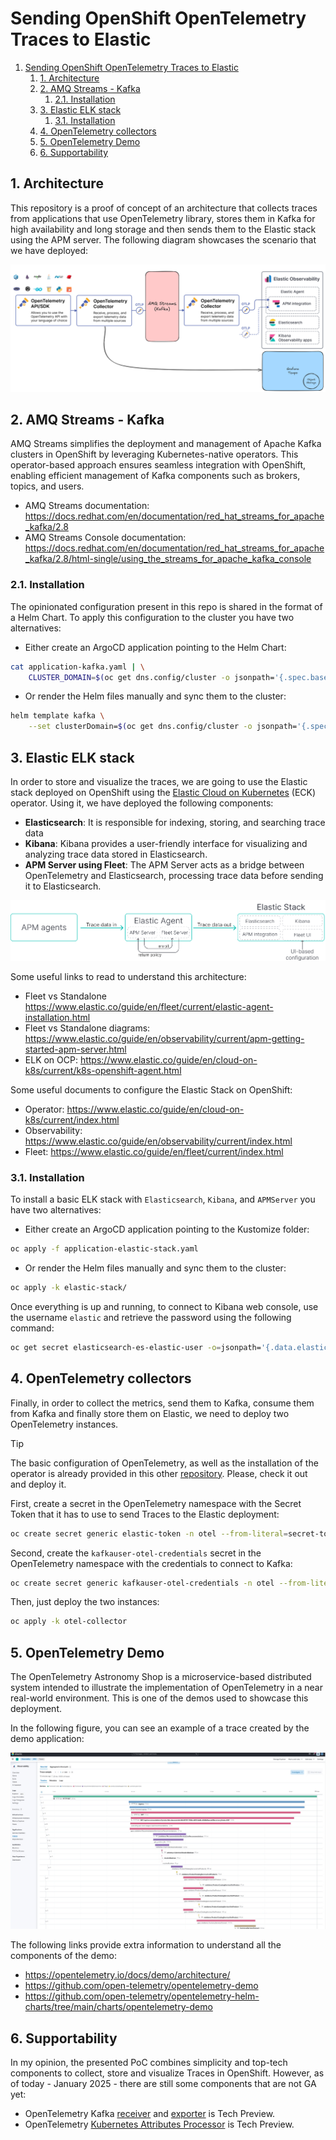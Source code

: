 # Sending OpenShift OpenTelemetry Traces to Elastic 
1. [Sending OpenShift OpenTelemetry Traces to Elastic](#sending-openshift-opentelemetry-traces-to-elastic)
   1. [1. Architecture](#1-architecture)
   2. [2. AMQ Streams - Kafka](#2-amq-streams---kafka)
      1. [2.1. Installation](#21-installation)
   3. [3. Elastic ELK stack](#3-elastic-elk-stack)
      1. [3.1. Installation](#31-installation)
   4. [4. OpenTelemetry collectors](#4-opentelemetry-collectors)
   5. [5. OpenTelemetry Demo](#5-opentelemetry-demo)
   6. [6. Supportability](#6-supportability)

## 1. Architecture

This repository is a proof of concept of an architecture that collects traces from applications that use OpenTelemetry library, stores them in Kafka for high availability and long storage and then sends them to the Elastic stack using the APM server. The following diagram showcases the scenario that we have deployed:

![Architecture Diagram](docs/images/arch-diagram.png "Architecture Diagram")


## 2. AMQ Streams - Kafka

AMQ Streams simplifies the deployment and management of Apache Kafka clusters in OpenShift by leveraging Kubernetes-native operators. This operator-based approach ensures seamless integration with OpenShift, enabling efficient management of Kafka components such as brokers, topics, and users.


* AMQ Streams documentation: https://docs.redhat.com/en/documentation/red_hat_streams_for_apache_kafka/2.8
* AMQ Streams Console documentation: https://docs.redhat.com/en/documentation/red_hat_streams_for_apache_kafka/2.8/html-single/using_the_streams_for_apache_kafka_console


### 2.1. Installation

The opinionated configuration present in this repo is shared in the format of a Helm Chart. To apply this configuration to the cluster you have two alternatives:

* Either create an ArgoCD application pointing to the Helm Chart:

```bash
cat application-kafka.yaml | \
    CLUSTER_DOMAIN=$(oc get dns.config/cluster -o jsonpath='{.spec.baseDomain}') envsubst | oc apply -f -
```

* Or render the Helm files  manually and sync them to the cluster:

```bash
helm template kafka \
    --set clusterDomain=$(oc get dns.config/cluster -o jsonpath='{.spec.baseDomain}') | oc apply -f -
```





## 3. Elastic ELK stack


In order to store and visualize the traces, we are going to use the Elastic stack deployed on OpenShift using the [Elastic Cloud on Kubernetes](https://www.elastic.co/blog/elastic-cloud-on-kubernetes-red-hat-openshift-certified-operator) (ECK) operator. Using it, we have deployed the following components:

* **Elasticsearch**: It is responsible for indexing, storing, and searching trace data
* **Kibana**: Kibana provides a user-friendly interface for visualizing and analyzing trace data stored in Elasticsearch.
* **APM Server using Fleet**: The APM Server acts as a bridge between OpenTelemetry and Elasticsearch, processing trace data before sending it to Elasticsearch.


![Elastic stack components](docs/images/elastic-apm-with-fleet.png "Elastic stack components")


Some useful links to read to understand this architecture:

* Fleet vs Standalone https://www.elastic.co/guide/en/fleet/current/elastic-agent-installation.html
* Fleet vs Standalone diagrams: https://www.elastic.co/guide/en/observability/current/apm-getting-started-apm-server.html
* ELK on OCP: https://www.elastic.co/guide/en/cloud-on-k8s/current/k8s-openshift-agent.html

Some useful documents to configure the Elastic Stack on OpenShift:

* Operator: https://www.elastic.co/guide/en/cloud-on-k8s/current/index.html
* Observability: https://www.elastic.co/guide/en/observability/current/index.html
* Fleet: https://www.elastic.co/guide/en/fleet/current/index.html


### 3.1. Installation

To install a basic ELK stack with `Elasticsearch`, `Kibana`, and `APMServer` you have two alternatives:

* Either create an ArgoCD application pointing to the Kustomize folder:

```bash
oc apply -f application-elastic-stack.yaml
```

* Or render the Helm files  manually and sync them to the cluster:

```bash
oc apply -k elastic-stack/
```

Once everything is up and running, to connect to Kibana web console, use the username `elastic` and retrieve the password using the following command:

```bash
oc get secret elasticsearch-es-elastic-user -o=jsonpath='{.data.elastic}' -n elastic | base64 --decode
```





## 4. OpenTelemetry collectors

Finally, in order to collect the metrics, send them to Kafka, consume them from Kafka and finally store them on Elastic, we need to deploy two OpenTelemetry instances. 

> [!TIP]
> The basic configuration of OpenTelemetry, as well as the installation of the operator is already provided in this other [repository](https://github.com/alvarolop/quarkus-observability-app?tab=readme-ov-file#42-red-hat-build-of-opentelemetry). Please, check it out and deploy it. 

First, create a secret in the OpenTelemetry namespace with the Secret Token that it has to use to send Traces to the Elastic deployment:

```bash
oc create secret generic elastic-token -n otel --from-literal=secret-token=$(oc get secret apm-server-apm-token -n elastic --template='{{index .data "secret-token" | base64decode}}')
```

Second, create the `kafkauser-otel-credentials` secret in the OpenTelemetry namespace with the credentials to connect to Kafka:

```bash
oc create secret generic kafkauser-otel-credentials -n otel --from-literal=username=otel --from-literal=password=$(oc get secret kafkauser-otel-password -n kafka --template='{{index .data "password" | base64decode}}')
```

Then, just deploy the two instances:

```bash
oc apply -k otel-collector
```



## 5. OpenTelemetry Demo

The OpenTelemetry Astronomy Shop is a microservice-based distributed system intended to illustrate the implementation of OpenTelemetry in a near real-world environment. This is one of the demos used to showcase this deployment. 



In the following figure, you can see an example of a trace created by the demo application:

![OpenTelemetry Astronomy Shop Traces](docs/images/astromony-traces.png "OpenTelemetry Astronomy Shop Traces")


The following links provide extra information to understand all the components of the demo:

* https://opentelemetry.io/docs/demo/architecture/
* https://github.com/open-telemetry/opentelemetry-demo
* https://github.com/open-telemetry/opentelemetry-helm-charts/tree/main/charts/opentelemetry-demo





## 6. Supportability

In my opinion, the presented PoC combines simplicity and top-tech components to collect, store and visualize Traces in OpenShift. However, as of today - January 2025 - there are still some components that are not GA yet:

* OpenTelemetry Kafka [receiver](https://docs.openshift.com/container-platform/4.17/observability/otel/otel-collector/otel-collector-receivers.html#kafka-receiver_otel-collector-receivers) and [exporter](https://docs.openshift.com/container-platform/4.17/observability/otel/otel-collector/otel-collector-exporters.html#kafka-exporter_otel-collector-exporters) is Tech Preview.
* OpenTelemetry [Kubernetes Attributes Processor](https://docs.openshift.com/container-platform/4.17/observability/otel/otel-collector/otel-collector-processors.html#resource-processor_otel-collector-processors) is Tech Preview.



